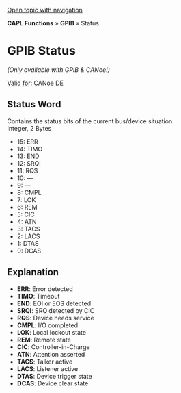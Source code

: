 [Open topic with navigation](../../../../CANoeDEFamily.htm#Topics/CAPLFunctions/GPIB/CAPLfunctionsGPIBStatus.md)

**CAPL Functions** » **GPIB** » Status

# GPIB Status
*(Only available with GPIB & CANoe!)*

[Valid for](../../Shared/FeatureAvailability.md):  CANoe DE

## Status Word
Contains the status bits of the current bus/device situation.  
Integer, 2 Bytes

- 15: ERR
- 14: TIMO
- 13: END
- 12: SRQI
- 11: RQS
- 10: —
- 9: —
- 8: CMPL
- 7: LOK
- 6: REM
- 5: CIC
- 4: ATN
- 3: TACS
- 2: LACS
- 1: DTAS
- 0: DCAS

## Explanation

- **ERR**: Error detected
- **TIMO**: Timeout
- **END**: EOI or EOS detected
- **SRQI**: SRQ detected by CIC
- **RQS**: Device needs service
- **CMPL**: I/O completed
- **LOK**: Local lockout state
- **REM**: Remote state
- **CIC**: Controller-in-Charge
- **ATN**: Attention asserted
- **TACS**: Talker active
- **LACS**: Listener active
- **DTAS**: Device trigger state
- **DCAS**: Device clear state
